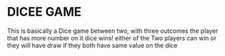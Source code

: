 # DICEE GAME
 This is basically a Dice game between two, with three outcomes the player that has more number on it dice wins! either of the Two players can win or they will have draw if they both have same value on the dice 
